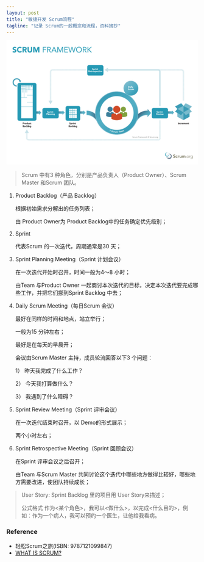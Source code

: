 ```yaml
---
layout: post
title: "敏捷开发 Scrum流程"
tagline: "记录 Scrum的一般概念和流程，资料摘抄"
---
```


![Scrum 流程图](https://github.com/yuqisun/yuqisun.github.io/blob/master/_posts/images/scrum_%E6%B5%81%E7%A8%8B%E5%9B%BE.png?raw=true)

>  Scrum 中有3 种角色，分别是产品负责人（Product Owner）、Scrum
> Master 和Scrum 团队。

1. Product Backlog（产品 Backlog）

   根据初始需求分解出的任务列表；

   由 Product Owner为 Product Backlog中的任务确定优先级别；

2. Sprint

   代表Scrum 的一次迭代，周期通常是30 天；

3. Sprint Planning Meeting（Sprint 计划会议）

   在一次迭代开始时召开，时间一般为4～8 小时；

   由Team 与Product Owner 一起商讨本次迭代的目标，决定本次迭代要完成哪些工作，并把它们挪到Sprint Backlog 中去；

4. Daily Scrum Meeting（每日Scrum 会议）

   最好在同样的时间和地点，站立举行；

   一般为15 分钟左右；

   最好是在每天的早晨开；

   会议由Scrum Master 主持，成员轮流回答以下3 个问题：

   1） 昨天我完成了什么工作？

   2） 今天我打算做什么？

   3） 我遇到了什么障碍？

5. Sprint Review Meeting（Sprint 评审会议）

   在一次迭代结束时召开，以 Demo的形式展示；

   两个小时左右；

6. Sprint Retrospective Meeting（Sprint 回顾会议）

   在Sprint 评审会议之后召开；

   由Team 与Scrum Master 共同讨论这个迭代中哪些地方做得比较好，哪些地方需要改进，使团队持续成长；

> User Story: Sprint Backlog 里的项目用 User Story来描述；
>
> 公式格式 作为<某个角色>，我可以<做什么>，以完成<什么目的>，例如：作为一个病人，我可以预约一个医生，让他给我看病。

### Reference

* 轻松Scrum之旅(ISBN: 9787121099847)
* [WHAT IS SCRUM?](https://www.scrum.org/resources/what-is-scrum)